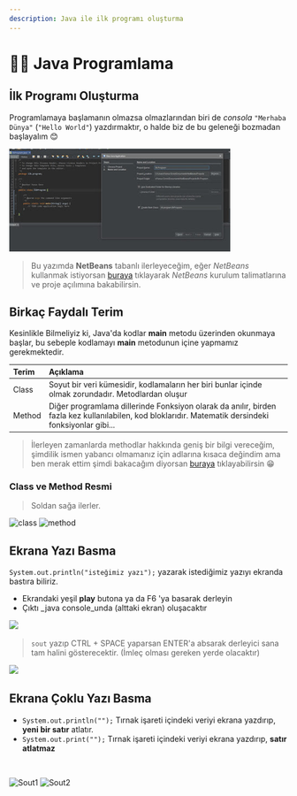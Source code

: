 ```yaml
---
description: Java ile ilk programı oluşturma
---
```


# 👩‍💻 Java Programlama

## İlk Programı Oluşturma <a id="ilk-programi-olusturma"></a>

Programlamaya başlamanın olmazsa olmazlarından biri de _consola_ `"Merhaba Dünya"` \(`"Hello World"`\) yazdırmaktır, o halde biz de bu geleneği bozmadan başlayalım 😊

![&#x130;lk program&#x131; olu&#x15F;turma](../../../.gitbook/assets/image%20%2867%29.png)

> Bu yazımda **NetBeans** tabanlı ilerleyeceğim, eğer _NetBeans_ kullanmak istiyorsan [buraya](https://github.com/yedhrab/YWiki/tree/169abadfd1b8862c004399268f6ca1f9f9359d61/1%20-%20Programlama%20Notlar%C4%B1/2%20-%20Java/1%20-%20Java%27ya%20Giri%C5%9F/NetBeans%20Kurulumu.md) tıklayarak _NetBeans_ kurulum talimatlarına ve proje açılımına bakabilirsin.

## Birkaç Faydalı Terim <a id="birkac-faydali-terim"></a>

Kesinlikle Bilmeliyiz ki, Java'da kodlar **main** metodu üzerinden okunmaya başlar, bu sebeple kodlamayı **main** metodunun içine yapmamız gerekmektedir.

| Terim | Açıklama |
| :--- | :--- |
| Class | Soyut bir veri kümesidir, kodlamaların her biri bunlar içinde olmak zorundadır. Metodlardan oluşur |
| Method | Diğer programlama dillerinde Fonksiyon olarak da anılır, birden fazla kez kullanılabilen, kod bloklarıdır. Matematik dersindeki fonksiyonlar gibi... |

> İlerleyen zamanlarda methodlar hakkında geniş bir bilgi vereceğim, şimdilik ismen yabancı olmamanız için adlarına kısaca değindim ama ben merak ettim şimdi bakacağım diyorsan [buraya](http://umiitkose.com/2015/08/metodlar/) tıklayabilirsin 😁

### Class ve Method Resmi <a id="class-ve-method-resmi"></a>

> Soldan sağa ilerler.

​![class](https://firebasestorage.googleapis.com/v0/b/gitbook-28427.appspot.com/o/assets%2F-LnsQQcX0CRx75Vk7yi2%2F-Lr_T4cte-AnjWwF1ImB%2F-Lr_TClKw8F1n_-mJFOa%2Fjava_class.jpg?generation=1571512981808849&alt=media) ![method](https://firebasestorage.googleapis.com/v0/b/gitbook-28427.appspot.com/o/assets%2F-LnsQQcX0CRx75Vk7yi2%2F-Lr_T4cte-AnjWwF1ImB%2F-Lr_TClMH8rMhA7sWPYP%2Fjava_method.jpg?generation=1571512976241074&alt=media)​‌

## Ekrana Yazı Basma <a id="ekrana-yazi-basma"></a>

`System.out.println("isteğimiz yazı");` yazarak istediğimiz yazıyı ekranda bastıra biliriz.‌

* Ekrandaki yeşil **play** butona ya da F6 'ya basarak derleyin
* Çıktı _java console_unda \(alttaki ekran\) oluşacaktır

![](https://blobscdn.gitbook.com/v0/b/gitbook-28427.appspot.com/o/assets%2F-LnsQQcX0CRx75Vk7yi2%2F-Lr_T4cte-AnjWwF1ImB%2F-Lr_TClOZN6lZBR0puZf%2Fjava_console_out.png?generation=1571512982879054&alt=media)

> `sout` yazıp CTRL + SPACE yaparsan ENTER'a absarak derleyici sana tam halini gösterecektir. \(İmleç olması gereken yerde olacaktır\)

![](https://blobscdn.gitbook.com/v0/b/gitbook-28427.appspot.com/o/assets%2F-LnsQQcX0CRx75Vk7yi2%2F-Lr_T4cte-AnjWwF1ImB%2F-Lr_TClQDIb_7vahgxnn%2Fjava_sout.png?generation=1571512983518491&alt=media)

## Ekrana Çoklu Yazı Basma <a id="ekrana-coklu-yazi-basma"></a>

* `System.out.println("");` Tırnak işareti içindeki veriyi ekrana yazdırıp, **yeni bir satır** atlatır.
* `System.out.print("");` Tırnak işareti içindeki veriyi ekrana yazdırıp, **satır atlatmaz**

‌

​![Sout1](https://firebasestorage.googleapis.com/v0/b/gitbook-28427.appspot.com/o/assets%2F-LnsQQcX0CRx75Vk7yi2%2F-Lr_T4cte-AnjWwF1ImB%2F-Lr_TClSw0PWJPWvhWX3%2Fjava_sout_ex.png?generation=1571512982398448&alt=media) ![Sout2](https://firebasestorage.googleapis.com/v0/b/gitbook-28427.appspot.com/o/assets%2F-LnsQQcX0CRx75Vk7yi2%2F-Lr_T4cte-AnjWwF1ImB%2F-Lr_TClUrcDy9mgCZfTu%2Fjava_sout_ex2.png?generation=1571512977719240&alt=media)

